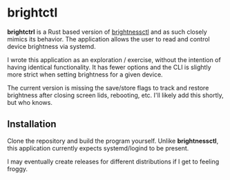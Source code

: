 # brightctl

<b>brightctrl</b> is a Rust based version of [brightnessctl](https://github.com/Hummer12007/brightnessctl) and as such closely mimics its behavior. The application allows the user to read and control device brightness via systemd.

I wrote this application as an exploration / exercise, without the intention of having identical functionality.  It has fewer options and the CLI is slightly more strict when setting brightness for a given device.  

The current version is missing the save/store flags to track and restore brightness after closing screen lids, rebooting, etc.  I'll likely add this shortly, but who knows.

## Installation
Clone the repository and build the program yourself.
Unlike <b>brightnessctl</b>, this application currently expects systemd/logind to be present.

I may eventually create releases for different distributions if I get to feeling froggy.

